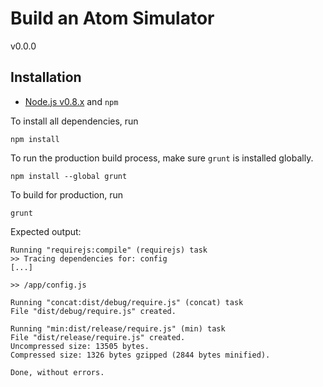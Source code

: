 # Build an Atom Simulator

v0.0.0

## Installation

* [Node.js v0.8.x](http://nodejs.org/download/) and `npm`

To install all dependencies, run

    npm install

To run the production build process, make sure `grunt` is installed
globally.

    npm install --global grunt

To build for production, run

    grunt

Expected output:

    Running "requirejs:compile" (requirejs) task
    >> Tracing dependencies for: config
    [...]

    >> /app/config.js

    Running "concat:dist/debug/require.js" (concat) task
    File "dist/debug/require.js" created.

    Running "min:dist/release/require.js" (min) task
    File "dist/release/require.js" created.
    Uncompressed size: 13505 bytes.
    Compressed size: 1326 bytes gzipped (2844 bytes minified).

    Done, without errors.
